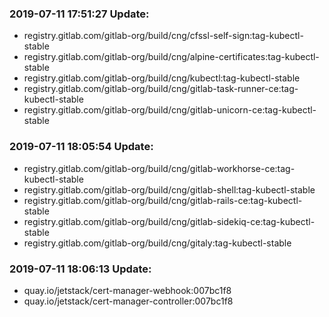 ### 2019-07-11 17:51:27 Update:

- registry.gitlab.com/gitlab-org/build/cng/cfssl-self-sign:tag-kubectl-stable
- registry.gitlab.com/gitlab-org/build/cng/alpine-certificates:tag-kubectl-stable
- registry.gitlab.com/gitlab-org/build/cng/kubectl:tag-kubectl-stable
- registry.gitlab.com/gitlab-org/build/cng/gitlab-task-runner-ce:tag-kubectl-stable
- registry.gitlab.com/gitlab-org/build/cng/gitlab-unicorn-ce:tag-kubectl-stable
### 2019-07-11 18:05:54 Update:

- registry.gitlab.com/gitlab-org/build/cng/gitlab-workhorse-ce:tag-kubectl-stable
- registry.gitlab.com/gitlab-org/build/cng/gitlab-shell:tag-kubectl-stable
- registry.gitlab.com/gitlab-org/build/cng/gitlab-rails-ce:tag-kubectl-stable
- registry.gitlab.com/gitlab-org/build/cng/gitlab-sidekiq-ce:tag-kubectl-stable
- registry.gitlab.com/gitlab-org/build/cng/gitaly:tag-kubectl-stable
### 2019-07-11 18:06:13 Update:

- quay.io/jetstack/cert-manager-webhook:007bc1f8
- quay.io/jetstack/cert-manager-controller:007bc1f8
